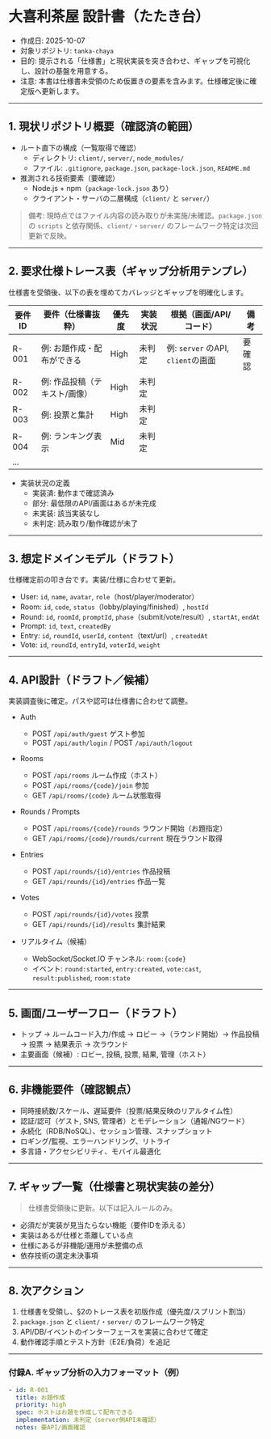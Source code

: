 # 大喜利茶屋 設計書（たたき台）

- 作成日: 2025-10-07
- 対象リポジトリ: `tanka-chaya`
- 目的: 提示される「仕様書」と現状実装を突き合わせ、ギャップを可視化し、設計の基盤を用意する。
- 注意: 本書は仕様書未受領のため仮置きの要素を含みます。仕様確定後に確定版へ更新します。

---

## 1. 現状リポジトリ概要（確認済の範囲）

- ルート直下の構成（一覧取得で確認）
  - ディレクトリ: `client/`, `server/`, `node_modules/`
  - ファイル: `.gitignore`, `package.json`, `package-lock.json`, `README.md`
- 推測される技術要素（要確認）
  - Node.js + npm（`package-lock.json` あり）
  - クライアント・サーバの二層構成（`client/` と `server/`）

> 備考: 現時点ではファイル内容の読み取りが未実施/未確認。`package.json` の `scripts` と依存関係、`client/`・`server/` のフレームワーク特定は次回更新で反映。

---

## 2. 要求仕様トレース表（ギャップ分析用テンプレ）

仕様書を受領後、以下の表を埋めてカバレッジとギャップを明確化します。

| 要件ID | 要件（仕様書抜粋） | 優先度 | 実装状況 | 根拠（画面/API/コード） | 備考 |
|---|---|---|---|---|---|
| R-001 | 例: お題作成・配布ができる | High | 未判定 | 例: `server` のAPI, `client`の画面 | 要確認 |
| R-002 | 例: 作品投稿（テキスト/画像） | High | 未判定 |  |  |
| R-003 | 例: 投票と集計 | High | 未判定 |  |  |
| R-004 | 例: ランキング表示 | Mid | 未判定 |  |  |
| ... |  |  |  |  |  |

- 実装状況の定義
  - 実装済: 動作まで確認済み
  - 部分: 最低限のAPI/画面はあるが未完成
  - 未実装: 該当実装なし
  - 未判定: 読み取り/動作確認が未了

---

## 3. 想定ドメインモデル（ドラフト）

仕様確定前の叩き台です。実装/仕様に合わせて更新。

- User: `id`, `name`, `avatar`, `role`（host/player/moderator）
- Room: `id`, `code`, `status`（lobby/playing/finished）, `hostId`
- Round: `id`, `roomId`, `promptId`, `phase`（submit/vote/result）, `startAt`, `endAt`
- Prompt: `id`, `text`, `createdBy`
- Entry: `id`, `roundId`, `userId`, `content`（text/url）, `createdAt`
- Vote: `id`, `roundId`, `entryId`, `voterId`, `weight`

---

## 4. API設計（ドラフト／候補）

実装調査後に確定。パスや認可は仕様書に合わせて調整。

- Auth
  - POST `/api/auth/guest` ゲスト参加
  - POST `/api/auth/login` / POST `/api/auth/logout`
- Rooms
  - POST `/api/rooms` ルーム作成（ホスト）
  - POST `/api/rooms/{code}/join` 参加
  - GET `/api/rooms/{code}` ルーム状態取得
- Rounds / Prompts
  - POST `/api/rooms/{code}/rounds` ラウンド開始（お題指定）
  - GET `/api/rooms/{code}/rounds/current` 現在ラウンド取得
- Entries
  - POST `/api/rounds/{id}/entries` 作品投稿
  - GET `/api/rounds/{id}/entries` 作品一覧
- Votes
  - POST `/api/rounds/{id}/votes` 投票
  - GET `/api/rounds/{id}/results` 集計結果

- リアルタイム（候補）
  - WebSocket/Socket.IO チャンネル: `room:{code}`
  - イベント: `round:started`, `entry:created`, `vote:cast`, `result:published`, `room:state`

---

## 5. 画面/ユーザーフロー（ドラフト）

- トップ → ルームコード入力/作成 → ロビー →（ラウンド開始）→ 作品投稿 → 投票 → 結果表示 → 次ラウンド
- 主要画面（候補）: ロビー, 投稿, 投票, 結果, 管理（ホスト）

---

## 6. 非機能要件（確認観点）

- 同時接続数/スケール、遅延要件（投票/結果反映のリアルタイム性）
- 認証/認可（ゲスト, SNS, 管理者）とモデレーション（通報/NGワード）
- 永続化（RDB/NoSQL）、セッション管理、スナップショット
- ロギング/監視、エラーハンドリング、リトライ
- 多言語・アクセシビリティ、モバイル最適化

---

## 7. ギャップ一覧（仕様書と現状実装の差分）

> 仕様書受領後に更新。以下は記入ルールのみ。

- 必須だが実装が見当たらない機能（要件IDを添える）
- 実装はあるが仕様と乖離している点
- 仕様にあるが非機能/運用が未整備の点
- 依存技術の選定未決事項

---

## 8. 次アクション

1. 仕様書を受領し、§2のトレース表を初版作成（優先度/スプリント割当）
2. `package.json` と `client/`・`server/` のフレームワーク特定
3. API/DB/イベントのインターフェースを実装に合わせて確定
4. 動作確認手順とテスト方針（E2E/負荷）を追記

---

### 付録A. ギャップ分析の入力フォーマット（例）

```yaml
- id: R-001
  title: お題作成
  priority: high
  spec: ホストはお題を作成して配布できる
  implementation: 未判定（server側API未確認）
  notes: 要API/画面確認
```

